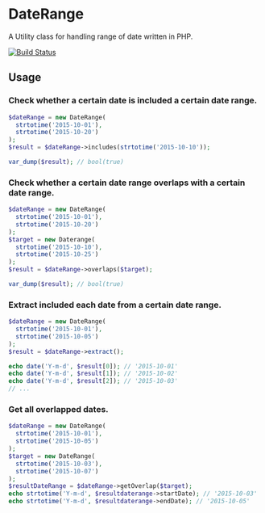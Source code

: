 # DateRange

A Utility class for handling range of date written in PHP.

[![Build Status](https://travis-ci.org/suzuki86/DateRange.svg?branch=master)](https://travis-ci.org/suzuki86/DateRange)

## Usage

### Check whether a certain date is included a certain date range.

```php
$dateRange = new DateRange(
  strtotime('2015-10-01'),
  strtotime('2015-10-20')
);
$result = $dateRange->includes(strtotime('2015-10-10'));

var_dump($result); // bool(true)
```

### Check whether a certain date range overlaps with a certain date range.

```php
$dateRange = new DateRange(
  strtotime('2015-10-01'),
  strtotime('2015-10-20')
);
$target = new Daterange(
  strtotime('2015-10-10'),
  strtotime('2015-10-25')
);
$result = $dateRange->overlaps($target);

var_dump($result); // bool(true)
```

### Extract included each date from a certain date range.

```php
$dateRange = new DateRange(
  strtotime('2015-10-01'),
  strtotime('2015-10-05')
);
$result = $dateRange->extract();

echo date('Y-m-d', $result[0]); // '2015-10-01'
echo date('Y-m-d', $result[1]); // '2015-10-02'
echo date('Y-m-d', $result[2]); // '2015-10-03'
// ...
```

### Get all overlapped dates.

```php
$dateRange = new DateRange(
  strtotime('2015-10-01'),
  strtotime('2015-10-05')
);
$target = new DateRange(
  strtotime('2015-10-03'),
  strtotime('2015-10-07')
);
$resultDateRange = $dateRange->getOverlap($target);
echo strtotime('Y-m-d', $resultdaterange->startDate); // '2015-10-03'
echo strtotime('Y-m-d', $resultdaterange->endDate); // '2015-10-05'
```
